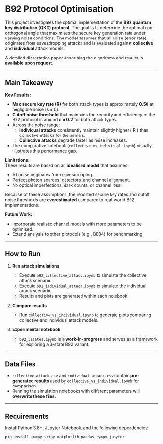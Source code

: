 # B92 Protocol Optimisation

This project investigates the optimal implementation of the **B92 quantum key distribution (QKD) protocol**. The goal is to determine the optimal non-orthogonal angle that maximises the secure key generation rate under varying noise conditions. The model assumes that all noise (error rate) originates from eavesdropping attacks and is evaluated against **collective** and **individual** attack models.

A detailed dissertation paper describing the algorithms and results is **available upon request**.

---

## Main Takeaway

**Key Results:**  
- **Max secure key rate (R)** for both attack types is approximately **0.50** at negligible noise (ε ≈ 0).
- **Cutoff noise threshold** that maintains the security and efficiency of the B92 protocol is around **ε ≈ 0.2** for both attack types.
- Across the noise range:
  - **Individual attacks** consistently maintain slightly higher \( R \) than collective attacks for the same ε.
  - **Collective attacks** degrade faster as noise increases.
- The comparative notebook (`collective_vs_individual.ipynb`) visually illustrates this performance gap.

**Limitations:**  
These results are based on an **idealised model** that assumes:
- All noise originates from eavesdropping.
- Perfect photon sources, detectors, and channel alignment.
- No optical imperfections, dark counts, or channel loss.

Because of these assumptions, the reported secure key rates and cutoff noise thresholds are **overestimated** compared to real-world B92 implementations.

**Future Work:**  
- Incorporate realistic channel models with more parameters to be optimised.
- Extend analysis to other protocols (e.g., BB84) for benchmarking.

---

## How to Run

1. **Run attack simulations**  
   - Execute `b92_collective_attack.ipynb` to simulate the collective attack scenario.
   - Execute `b92_individual_attack.ipynb` to simulate the individual attack scenario.
   - Results and plots are generated within each notebook.

2. **Compare results**  
   - Run `collective_vs_individual.ipynb` to generate plots comparing collective and individual attack models.

3. **Experimental notebook**  
   - `b92_3states.ipynb` is a **work-in-progress** and serves as a framework for exploring a 3-state B92 variant.
  
---

## Data Files

- `collective_attack.csv` and `individual_attack.csv` contain **pre-generated results** used by `collective_vs_individual.ipynb` for comparison.
- Running the simulation notebooks with different parameters will **overwrite these files**.

---

## Requirements

Install Python 3.8+, Jupyter Notebook, and the following dependencies:

```bash
pip install numpy scipy matplotlib pandas sympy jupyter
